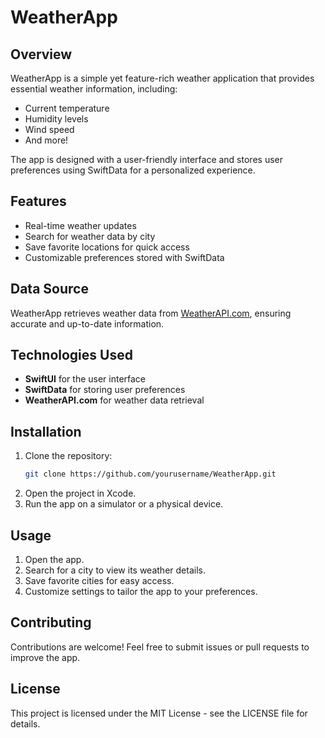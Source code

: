 # WeatherApp

## Overview
WeatherApp is a simple yet feature-rich weather application that provides essential weather information, including:
- Current temperature
- Humidity levels
- Wind speed
- And more!

The app is designed with a user-friendly interface and stores user preferences using SwiftData for a personalized experience.

## Features
- Real-time weather updates
- Search for weather data by city
- Save favorite locations for quick access
- Customizable preferences stored with SwiftData

## Data Source
WeatherApp retrieves weather data from [WeatherAPI.com](https://www.weatherapi.com), ensuring accurate and up-to-date information.

## Technologies Used
- **SwiftUI** for the user interface
- **SwiftData** for storing user preferences
- **WeatherAPI.com** for weather data retrieval

## Installation
1. Clone the repository:
   ```sh
   git clone https://github.com/yourusername/WeatherApp.git
   ```
2. Open the project in Xcode.
3. Run the app on a simulator or a physical device.

## Usage
1. Open the app.
2. Search for a city to view its weather details.
3. Save favorite cities for easy access.
4. Customize settings to tailor the app to your preferences.

## Contributing
Contributions are welcome! Feel free to submit issues or pull requests to improve the app.

## License
This project is licensed under the MIT License - see the LICENSE file for details.

